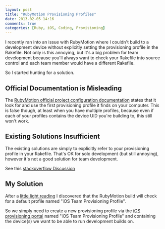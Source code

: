 ```yaml
---
layout: post
title: "RubyMotion Provisioning Profiles"
date: 2013-02-05 14:16
comments: true
categories: [Ruby, iOS, Coding, Provisioning]
---
```


I recently ran into an issue with RubyMotion where I couldn't build to a development device without explicitly setting the provisioning profile in the Rakefile. Not only is this annoying, but it's a big problem for team development because you'll always want to check your Rakefile into source control and each team member would have a different Rakefile.

So I started hunting for a solution.

## Official Documentation is Misleading

The [RubyMotion official project configuration documentation](http://www.rubymotion.com/developer-center/guides/project-management/#_configuration) states that it look for and use the first provisioning profile it finds on your computer. This is false though, at least when you have multiple profiles, because even if each of your profiles contains the device UID you're building to, this still won't work.

## Existing Solutions Insufficient

The existing solutions are simply to explicitly refer to your provisioning profile in your Rakefile. That's OK for solo development (but still annoying), however it's not a good solution for team development.

See this [stackoverflow Discussion](http://stackoverflow.com/questions/13539743/rubymotion-build-error-cant-find-a-provisioning-profile-named-mixios-tea)

## My Solution

After a [little light reading](https://github.com/HipByte/RubyMotion/blob/master/lib/motion/project/config.rb) I discovered that the RubyMotion build will check for a default profile named "iOS Team Provisioning Profile".

So we simply need to create a new provisioning profile via the [iOS provisioning portal](https://developer.apple.com/ios/manage/overview/index.action) named "iOS Team Provisioning Profile" and containing the device(s) we want to be able to run development builds on.



